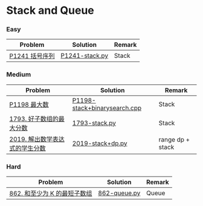 # Stack and Queue

### Easy

| Problem | Solution | Remark |
| ------- | -------- | ------ |
| [P1241 括号序列](https://www.luogu.com.cn/problem/P1241)  | [P1241-stack.py](https://github.com/chuzhumin98/PythonForMillions/blob/main/luogu/P1241-stack.py)  |  Stack      |



### Medium

| Problem                                                      | Solution                                                     | Remark |
| ------------------------------------------------------------ | ------------------------------------------------------------ | ------ |
| [P1198 最大数](https://www.luogu.com.cn/problem/P1198)  | [P1198-stack+binarysearch.cpp](https://github.com/chuzhumin98/PythonForMillions/blob/main/luogu/P1198-stack%2Bbinarysearch.cpp) |   Stack     |
| [1793. 好子数组的最大分数](https://leetcode.cn/problems/maximum-score-of-a-good-subarray/) | [1793-stack.py](https://github.com/chuzhumin98/PythonForMillions/blob/main/LeetCode/1793-stack.py) | Stack |
| [2019. 解出数学表达式的学生分数](https://leetcode.cn/problems/the-score-of-students-solving-math-expression/) | [2019-stack+dp.py](https://github.com/chuzhumin98/PythonForMillions/blob/main/LeetCode/2019-stack%2Bdp.py) | range dp + stack |



### Hard

| Problem | Solution | Remark |
| ------- | -------- | ------ |
| [862. 和至少为 K 的最短子数组](https://leetcode.cn/problems/shortest-subarray-with-sum-at-least-k/)  | [862-queue.py](https://github.com/chuzhumin98/PythonForMillions/blob/main/LeetCode/862-queue.py)  |  Queue      |